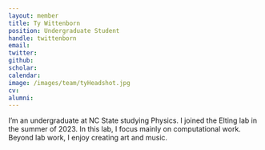 ```yaml
---
layout: member
title: Ty Wittenborn
position: Undergraduate Student
handle: twittenborn
email:
twitter:
github:
scholar:
calendar:
image: /images/team/tyHeadshot.jpg
cv:
alumni: 
---
```



I’m an undergraduate at NC State studying Physics. I joined the Elting lab in the summer of 2023. In this lab, I focus mainly on computational work. Beyond lab work, I enjoy creating art and music.